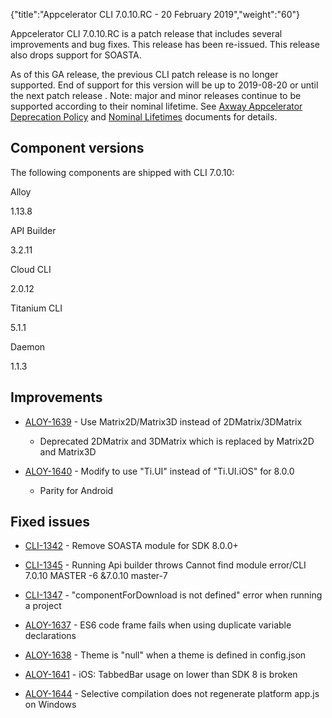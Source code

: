 {"title":"Appcelerator CLI 7.0.10.RC - 20 February 2019","weight":"60"} 

Appcelerator CLI 7.0.10.RC is a patch release that includes several improvements and bug fixes. This release has been re-issued. This release also drops support for SOASTA.

As of this GA release, the previous CLI patch release is no longer supported. End of support for this version will be up to 2019-08-20 or until the next patch release . Note: major and minor releases continue to be supported according to their nominal lifetime. See [Axway Appcelerator Deprecation Policy](/docs/appc/AMPLIFY_Appcelerator_Services_Overview/Axway_Appcelerator_Deprecation_Policy/) and [Nominal Lifetimes](/docs/appc/AMPLIFY_Appcelerator_Services_Overview/Axway_Appcelerator_Product_Lifecycle/#NominalLifetimes) documents for details.

## Component versions

The following components are shipped with CLI 7.0.10:

Alloy

1.13.8

API Builder

3.2.11

Cloud CLI

2.0.12

Titanium CLI

5.1.1

Daemon

1.1.3

## Improvements

*   [ALOY-1639](https://jira.appcelerator.org/browse/ALOY-1639) - Use Matrix2D/Matrix3D instead of 2DMatrix/3DMatrix
    
    *   Deprecated 2DMatrix and 3DMatrix which is replaced by Matrix2D and Matrix3D
        
*   [ALOY-1640](https://jira.appcelerator.org/browse/ALOY-1640) - Modify <TabbedBar/> to use "Ti.UI" instead of "Ti.UI.iOS" for 8.0.0
    
    *   Parity for Android
        

## Fixed issues

*   [CLI-1342](https://jira.appcelerator.org/browse/CLI-1342) - Remove SOASTA module for SDK 8.0.0+
    
*   [CLI-1345](https://jira.appcelerator.org/browse/CLI-1345) - Running Api builder throws Cannot find module error/CLI 7.0.10 MASTER -6 &7.0.10 master-7
    
*   [CLI-1347](https://jira.appcelerator.org/browse/CLI-1347) - "componentForDownload is not defined" error when running a project
    
*   [ALOY-1637](https://jira.appcelerator.org/browse/ALOY-1637) - ES6 code frame fails when using duplicate variable declarations
    
*   [ALOY-1638](https://jira.appcelerator.org/browse/ALOY-1638) - Theme is "null" when a theme is defined in config.json
    
*   [ALOY-1641](https://jira.appcelerator.org/browse/ALOY-1641) - iOS: TabbedBar usage on lower than SDK 8 is broken
    
*   [ALOY-1644](https://jira.appcelerator.org/browse/ALOY-1644) - Selective compilation does not regenerate platform app.js on Windows